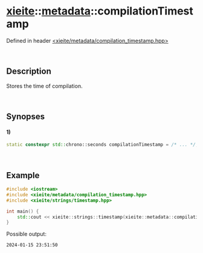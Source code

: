 # [xieite](../../xieite.md)\:\:[metadata](../../metadata.md)\:\:compilationTimestamp
Defined in header [<xieite/metadata/compilation_timestamp.hpp>](../../../include/xieite/metadata/compilation_timestamp.hpp)

&nbsp;

## Description
Stores the time of compilation.

&nbsp;

## Synopses
#### 1)
```cpp
static constexpr std::chrono::seconds compilationTimestamp = /* ... */;
```

&nbsp;

## Example
```cpp
#include <iostream>
#include <xieite/metadata/compilation_timestamp.hpp>
#include <xieite/strings/timestamp.hpp>

int main() {
    std::cout << xieite::strings::timestamp(xieite::metadata::compilationTimestamp) << '\n';
}
```
Possible output:
```
2024-01-15 23:51:50
```
